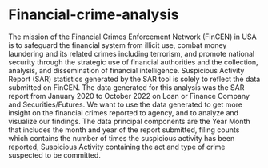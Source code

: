 # Financial-crime-analysis

The mission of the Financial Crimes Enforcement Network (FinCEN) in USA is to safeguard the financial system from illicit use, combat money laundering and its related crimes including terrorism, and promote national security through the strategic use of financial authorities and the collection, analysis, and dissemination of financial intelligence.
Suspicious Activity Report (SAR) statistics generated by the SAR tool is solely to reflect the data submitted on FinCEN.
The data generated for this analysis was the SAR report from January 2020 to October 2022 on Loan or Finance Company and Securities/Futures. We want to use the data generated to get more insight on the financial crimes reported to agency, and to analyze and visualize our findings.
The data principal components are the Year Month that includes the month and year of the report submitted, filing counts which contains the number of times the suspicious activity has been reported, Suspicious Activity containing the act and type of crime suspected to be committed.
